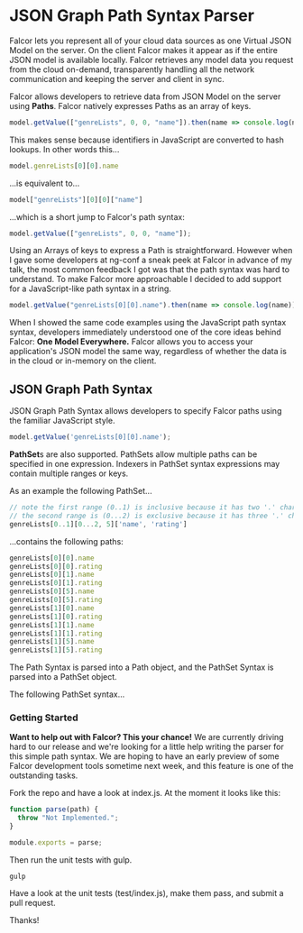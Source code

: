 # JSON Graph Path Syntax Parser

Falcor lets you represent all of your cloud data sources as one Virtual JSON Model on the server. On the client Falcor makes it appear as if the entire JSON model is available locally. Falcor retrieves any model data you request from the cloud on-demand, transparently handling all the network communication and keeping the server and client in sync.

Falcor allows developers to retrieve data from JSON Model on the server using **Paths**. Falcor natively expresses Paths as an array of keys.

```JavaScript
model.getValue(["genreLists", 0, 0, "name"]).then(name => console.log(name)); // Prints "Die Hard"
```
This makes sense because identifiers in JavaScript are converted to hash lookups. In other words this...

```JavaScript
model.genreLists[0][0].name
```
...is equivalent to...
```JavaScript
model["genreLists"][0][0]["name"]
```
...which is a short jump to Falcor's path syntax:
```JavaScript
model.getValue(["genreLists", 0, 0, "name"]);
```
Using an Arrays of keys to express a Path is straightforward. However when I gave some developers at ng-conf a sneak peek at Falcor in advance of my talk, the most common feedback I got was that the path syntax was hard to understand. To make Falcor more approachable I decided to add support for a JavaScript-like path syntax in a string.

```JavaScript
model.getValue("genreLists[0][0].name").then(name => console.log(name)); // Prints "Die Hard"
```
When I showed the same code examples using the JavaScript path syntax syntax, developers immediately understood one of the core ideas behind Falcor: **One Model Everywhere.**  Falcor allows you to access your application's JSON model the same way, regardless of whether the data is in the cloud or in-memory on the client.

## JSON Graph Path Syntax

JSON Graph Path Syntax allows developers to specify Falcor paths using the familiar JavaScript style. 

```JavaScript
model.getValue('genreLists[0][0].name');
```

**PathSet**s are also supported. PathSets allow multiple paths can be specified in one expression.  Indexers in PathSet syntax expressions may contain multiple ranges or keys.

As an example the following PathSet...
```JavaScript
// note the first range (0..1) is inclusive because it has two '.' characters.
// the second range is (0...2) is exclusive because it has three '.' characters.
genreLists[0..1][0...2, 5]['name', 'rating'] 
```
...contains the following paths:
```JavaScript
genreLists[0][0].name
genreLists[0][0].rating
genreLists[0][1].name
genreLists[0][1].rating
genreLists[0][5].name
genreLists[0][5].rating
genreLists[1][0].name
genreLists[1][0].rating
genreLists[1][1].name
genreLists[1][1].rating
genreLists[1][5].name
genreLists[1][5].rating
````
The Path Syntax is parsed into a Path object, and the PathSet Syntax is parsed into a PathSet object. 

The following PathSet syntax...

### Getting Started

**Want to help out with Falcor? This your chance!** We are currently driving hard to our release and we're looking for a little help writing the parser for this simple path syntax.  We are hoping to have an early preview of some Falcor development tools sometime next week, and this feature is one of the outstanding tasks. 

Fork the repo and have a look at index.js. At the moment it looks like this:

```JavaScript
function parse(path) {
  throw "Not Implemented.";
}

module.exports = parse;
```

Then run the unit tests with gulp.
```
gulp
```

Have a look at the unit tests (test/index.js), make them pass, and submit a pull request.

Thanks!
